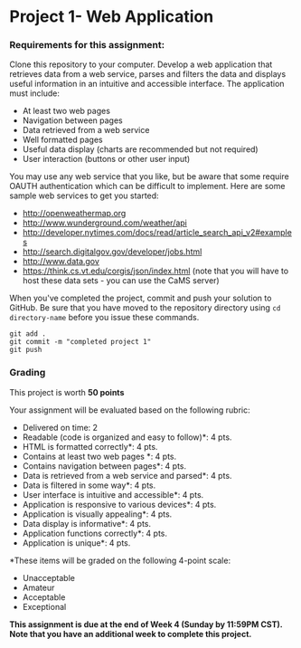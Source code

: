 # Project 1- Web Application

### Requirements for this assignment:
Clone this repository to your computer.
Develop a web application that retrieves data from a web service, parses and filters the data and displays useful information in an intuitive and accessible interface. The application must include:
- At least two web pages
- Navigation between pages
- Data retrieved from a web service
- Well formatted pages
- Useful data display (charts are recommended but not required)
- User interaction (buttons or other user input)

You may use any web service that you like, but be aware that some require OAUTH authentication which can be difficult to implement.  Here are some sample web services to get you started:

- http://openweathermap.org
- http://www.wunderground.com/weather/api
- http://developer.nytimes.com/docs/read/article_search_api_v2#examples
- http://search.digitalgov.gov/developer/jobs.html
- http://www.data.gov
- https://think.cs.vt.edu/corgis/json/index.html (note that you will have to host these data sets - you can use the CaMS server)

When you've completed the project, commit and push your solution to GitHub. Be sure that you have moved to the repository directory using `cd directory-name` before you issue these commands.
```
git add .
git commit -m "completed project 1"
git push
```
### Grading

This project is worth **50 points**

Your assignment will be evaluated based on the following rubric:
- Delivered on time: 2
- Readable (code is organized and easy to follow)*: 4 pts.
- HTML is formatted correctly*: 4 pts.
- Contains at least two web pages *: 4 pts.
- Contains navigation between pages*: 4 pts.
- Data is retrieved from a web service and parsed*: 4 pts.
- Data is filtered in some way*: 4 pts.
- User interface is intuitive and accessible*: 4 pts.
- Application is responsive to various devices*: 4 pts.
-  Application is visually appealing*: 4 pts.
- Data display is informative*: 4 pts.
- Application functions correctly*: 4 pts.
- Application is unique*: 4 pts.

*These items will be graded on the following 4-point scale:

- Unacceptable
- Amateur
- Acceptable
- Exceptional

**This assignment is due at the end of Week 4 (Sunday by 11:59PM CST).  Note that you have an additional week to complete this project.**
